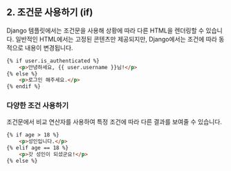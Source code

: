 ## 2. 조건문 사용하기 (if)
Django 템플릿에서는 조건문을 사용해 상황에 따라 다른 HTML을 렌더링할 수 있습니다. 일반적인 HTML에서는 고정된 콘텐츠만 제공되지만, Django에서는 조건에 따라 동적으로 내용이 변경됩니다.

```html
{% if user.is_authenticated %}
    <p>안녕하세요, {{ user.username }}님!</p>
{% else %}
    <p>로그인 해주세요.</p>
{% endif %}
```

### 다양한 조건 사용하기
조건문에서 비교 연산자를 사용하여 특정 조건에 따라 다른 결과를 보여줄 수 있습니다.

```html
{% if age > 18 %}
    <p>성인입니다.</p>
{% elif age == 18 %}
    <p>갓 성인이 되셨군요!</p>
{% else %}
```